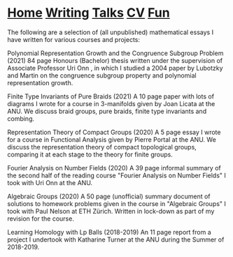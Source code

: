 # [Home](README.md)  [Writing](Writing.md)  [Talks](Talks.md)  [CV](CV.md)  [Fun](Fun.md)

The following are a selection of (all unpublished) mathematical essays I have written for various courses and projects:

Polynomial Representation Growth and the Congruence Subgroup Problem (2021)
84 page Honours (Bachelor) thesis written under the supervision of Associate Professor Uri Onn , in which I studied a 2004 paper by Lubotzky and Martin on the congruence subgroup property and polynomial representation growth.  

Finite Type Invariants of Pure Braids (2021)
A 10 page paper with lots of diagrams I wrote for a course in 3-manifolds given by Joan Licata at the ANU. We discuss braid groups, pure braids, finite type invariants and combing.

Representation Theory of Compact Groups (2020)
A 5 page essay I wrote for a course in Functional Analysis given by Pierre Portal at the ANU. We discuss the representation theory of compact topological groups, comparing it at each stage to the theory for finite groups.

Fourier Analysis on Number Fields (2020)
A 39 page informal summary of the second half of the reading course "Fourier Analysis on Number Fields" I took with Uri Onn at the ANU. 

Algebraic Groups (2020)
A 50 page (unofficial) summary document of solutions to homework problems given in the course in "Algebraic Groups" I took with Paul Nelson at ETH Zürich. Written in lock-down as part of my revision for the course.

Learning Homology with Lp Balls (2018-2019)
An 11 page report from a project I undertook with Katharine Turner at the ANU during the Summer of 2018-2019.
